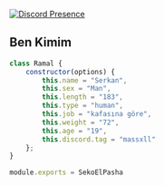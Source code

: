 [![Discord Presence](https://lanyard-profile-readme.vercel.app/api/966695054435549255?hideDiscrim=true)](https://discord.com/users/966695054435549255)

<h2>Ben Kimim</h2>

```js
class Ramal {
    constructor(options) {
        this.name = "Serkan",
        this.sex = "Man",
        this.length = "183",
        this.type = "human",
        this.job = "kafasına göre",
        this.weight = "72",
        this.age = "19",
        this.discord.tag = "massxll"
    };
}

module.exports = SekoElPasha
```

